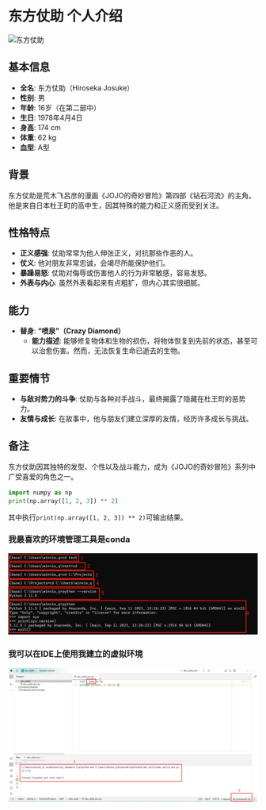 # 东方仗助 个人介绍  
![东方仗助]([https://example.com/path/to/josuke_image.jpg](https://www.bing.com/images/search?view=detailV2&ccid=zaedu1uW&id=D1CF6F6DD724F3F17EF17CAA8989502E3FEB3997&thid=OIP.zaedu1uWtTpAv0Nf2765ugAAAA&mediaurl=https%3a%2f%2fhuiji-thumb.huijistatic.com%2fjojo%2fuploads%2fthumb%2fb%2fbc%2f%e4%b8%9c%e6%96%b9%e4%bb%97%e5%8a%a9_DU%e5%8a%a8%e7%94%bb_Infobox.png%2f378px-%e4%b8%9c%e6%96%b9%e4%bb%97%e5%8a%a9_DU%e5%8a%a8%e7%94%bb_Infobox.png&cdnurl=https%3a%2f%2fth.bing.com%2fth%2fid%2fR.cda79dbb5b96b53a40bf435fdbbeb9ba%3frik%3dlznrPy5QiYmqfA%26pid%3dImgRaw%26r%3d0&exph=544&expw=378&q=jojo%e7%9a%84%e5%a5%87%e5%a6%99%e5%86%92%e9%99%a9%e4%b8%8d%e7%81%ad%e9%92%bb%e7%9f%b3&simid=608023956940067106&FORM=IRPRST&ck=1E29CA93DC596C2CC9A71CB7F1A02787&selectedIndex=232&itb=1))  
## 基本信息  
- **全名**: 东方仗助（Hiroseka Josuke）  
- **性别**: 男  
- **年龄**: 16岁（在第二部中）  
- **生日**: 1978年4月4日  
- **身高**: 174 cm  
- **体重**: 62 kg  
- **血型**: A型  

## 背景  
东方仗助是荒木飞呂彦的漫画《JOJO的奇妙冒险》第四部《钻石河流》的主角。他是来自日本杜王町的高中生，因其特殊的能力和正义感而受到关注。  

## 性格特点  
- **正义感强**: 仗助常常为他人伸张正义，对抗那些作恶的人。  
- **仗义**: 他对朋友非常忠诚，会竭尽所能保护他们。  
- **暴躁易怒**: 仗助对侮辱或伤害他人的行为非常敏感，容易发怒。  
- **外表与内心**: 虽然外表看起来有点粗犷，但内心其实很细腻。  

## 能力  
- **替身**: **“喷泉”（Crazy Diamond）**  
  - **能力描述**: 能够修复物体和生物的损伤，将物体恢复到先前的状态，甚至可以治愈伤害。然而，无法恢复生命已逝去的生物。  

## 重要情节  
- **与敌对势力的斗争**: 仗助与各种对手战斗，最终揭露了隐藏在杜王町的恶势力。  
- **友情与成长**: 在故事中，他与朋友们建立深厚的友情，经历许多成长与挑战。  

## 备注  
东方仗助因其独特的发型、个性以及战斗能力，成为《JOJO的奇妙冒险》系列中广受喜爱的角色之一。  

```python
import numpy as np
print(np.array([1, 2, 3]) ** 2)
```
其中执行`print(np.array([1, 2, 3]) ** 2)`可输出结果。

### 我最喜欢的环境管理工具是conda
<img src="https://raw.githubusercontent.com/Winnie-Qi/dev_skills/main/images/pic1.jpg" width="800" alt="截图一">

### 我可以在IDE上使用我建立的虚拟环境
<img src="https://raw.githubusercontent.com/Winnie-Qi/dev_skills/main/images/pic2.jpg" width="800" alt="截图二">
